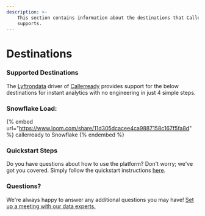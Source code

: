 ```yaml
---
description: >-
    This section contains information about the destinations that Callerready
    supports.
---
```


# Destinations

### Supported Destinations

The [Lyftrondata](https://www.lyftrondata.com/) driver of [Callerready](https://www.lyftrondata.com/integration/callerready/) provides support for the below destinations for instant analytics with no engineering in just 4 simple steps.

### Snowflake Load:

{% embed url="https://www.loom.com/share/11d305dcacee4ca9887158c167f5fa8d" %}
callerready to Snowflake
{% endembed %}

### Quickstart Steps

Do you have questions about how to use the platform? Don't worry; we've got you covered. Simply follow the quickstart instructions [here](../../../quickstart-steps.md).

### Questions? <a href="#questions" id="questions"></a>

We're always happy to answer any additional questions you may have! [Set up a meeting with our data experts.](https://www.lyftrondata.com/book-a-meeting/)
